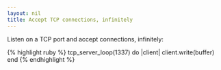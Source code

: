 ```yaml
---
layout: nil
title: Accept TCP connections, infinitely
---
```


Listen on a TCP port and accept connections, infinitely:

{% highlight ruby %}
tcp_server_loop(1337) do |client|
  client.write(buffer)
end
{% endhighlight %}
